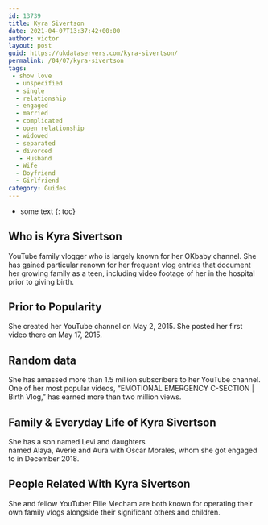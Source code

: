 ```yaml
---
id: 13739
title: Kyra Sivertson
date: 2021-04-07T13:37:42+00:00
author: victor
layout: post
guid: https://ukdataservers.com/kyra-sivertson/
permalink: /04/07/kyra-sivertson
tags:
 - show love
  - unspecified
  - single
  - relationship
  - engaged
  - married
  - complicated
  - open relationship
  - widowed
  - separated
  - divorced
   - Husband
  - Wife
  - Boyfriend
  - Girlfriend
category: Guides
---
```


* some text
{: toc}


## Who is Kyra Sivertson



YouTube family vlogger who is largely known for her OKbaby channel. She has gained particular renown for her frequent vlog entries that document her growing family as a teen, including video footage of her in the hospital prior to giving birth.

                
                
                
## Prior to Popularity



She created her YouTube channel on May 2, 2015. She posted her first video there on May 17, 2015.

                
                
                
## Random data



She has amassed more than 1.5 million subscribers to her YouTube channel. One of her most popular videos, &#8220;EMOTIONAL EMERGENCY C-SECTION | Birth Vlog,&#8221; has earned more than two million views.

                
                
                
## Family & Everyday Life of Kyra Sivertson



She has a son named Levi and daughters named Alaya, Averie and Aura with Oscar Morales, whom she got engaged to in December 2018. 

                
                
                
## People Related With Kyra Sivertson



She and fellow YouTuber Ellie Mecham are both known for operating their own family vlogs alongside their significant others and children.

                
              
            
          
          
          